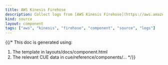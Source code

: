 ```yaml
---
title: AWS Kinesis Firehose
description: Collect logs from [AWS Kinesis Firehose](https://aws.amazon.com/kinesis/data-firehose)
kind: source
layout: component
tags: ["aws", "kinesis", "firehose", "component", "source", "logs"]
---
```


{{/*
This doc is generated using:

1. The template in layouts/docs/component.html
2. The relevant CUE data in cue/reference/components/...
*/}}
